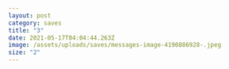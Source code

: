 ```yaml
---
layout: post
category: saves
title: "3"
date: 2021-05-17T04:04:44.263Z
image: /assets/uploads/saves/messages-image-4190886928-.jpeg
size: "2"
---
```

